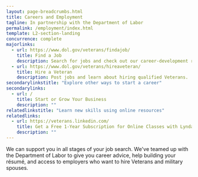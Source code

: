 ```yaml
---
layout: page-breadcrumbs.html
title: Careers and Employment
tagline: In partnership with the Department of Labor
permalink: /employment/index.html
template: L2-section-landing
concurrence: complete
majorlinks:
  - url: https://www.dol.gov/veterans/findajob/
    title: Find a Job
    description: Search for jobs and check out our career-development resources.
  - url: https://www.dol.gov/veterans/hireaveteran/
    title: Hire a Veteran
    description: Post jobs and learn about hiring qualified Veterans.
secondarylinkstitle: "Explore other ways to start a career"
secondarylinks:
  - url: /
    title: Start or Grow Your Business
    description: ""  
relatedlinkstitle: "Learn new skills using online resources"
relatedlinks:
  - url: https://veterans.linkedin.com/
    title: Get a Free 1-Year Subscription for Online Classes with Lynda from LinkedIn Premium
    description: ""
---
```


<div class="va-introtext">

We can support you in all stages of your job search. We've teamed up with the Department of Labor to give you career advice, help building your résumé, and access to employers who want to hire Veterans and military spouses.

</div>